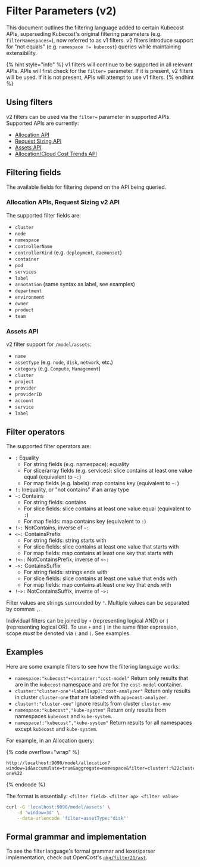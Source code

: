 # Filter Parameters (v2)

This document outlines the filtering language added to certain Kubecost APIs, superseding Kubecost's original filtering parameters (e.g. `filterNamespaces=`), now referred to as v1 filters. v2 filters introduce support for "not equals" (e.g. `namespace != kubecost`) queries while maintaining extensibility.

{% hint style="info" %}
v1 filters will continue to be supported in all relevant APIs. APIs will first check for the `filter=` parameter. If it is present, v2 filters will be used. If it is not present, APIs will attempt to use v1 filters.
{% endhint %}

## Using filters

v2 filters can be used via the `filter=` parameter in supported APIs. Supported APIs are currently:

* [Allocation API](/apis/monitoring-apis/api-allocation.md)
* [Request Sizing API](/apis/savings-apis/api-request-right-sizing-v2.md)
* [Assets API](/apis/monitoring-apis/assets-api.md)
* [Allocation/Cloud Cost Trends API](/apis/monitoring-apis/cloud-cost-trends-api.md)

## Filtering fields

The available fields for filtering depend on the API being queried.

### Allocation APIs, Request Sizing v2 API

The supported filter fields are:

* `cluster`
* `node`
* `namespace`
* `controllerName`
* `controllerKind` (e.g. `deployment`, `daemonset`)
* `container`
* `pod`
* `services`
* `label`
* `annotation` (same syntax as label, see examples)
* `department`
* `environment`
* `owner`
* `product`
* `team`

### Assets API

v2 filter support for `/model/assets`:

* `name`
* `assetType` (e.g. `node`, `disk`, `network`, etc.)
* `category` (e.g. `Compute`, `Management`)
* `cluster`
* `project`
* `provider`
* `providerID`
* `account`
* `service`
* `label`

## Filter operators

The supported filter operators are:

* `:` Equality
  * For string fields (e.g. namespace): equality
  * For slice/array fields (e.g. services): slice contains at least one value equal (equivalent to `~:`)
  * For map fields (e.g. labels): map contains key (equivalent to `~:`)
* `!:` Inequality, or "not contains" if an array type
* `~:` Contains
  * For string fields: contains
  * For slice fields: slice contains at least one value equal (equivalent to `:`)
  * For map fields: map contains key (equivalent to `:`)
* `!~:` NotContains, inverse of `~:`
* `<~:` ContainsPrefix
  * For string fields: string starts with
  * For slice fields: slice contains at least one value that starts with
  * For map fields: map contains at least one key that starts with
* `!<~:` NotContainsPrefix, inverse of `<~:`
* `~>:` ContainsSuffix
  * For string fields: strings ends with
  * For slice fields: slice contains at least one value that ends with
  * For map fields: map contains at least one key that ends with
* `!~>:` NotContainsSuffix, inverse of `~>:`

Filter values are strings surrounded by `"`. Multiple values can be separated by commas `,`.

Individual filters can be joined by `+` (representing logical AND) or `|` (representing logical OR). To use `+` and `|` in the same filter expression, scope _must_ be denoted via `(` and `)`. See examples.

## Examples

Here are some example filters to see how the filtering language works:

* `namespace:"kubecost"+container:"cost-model"` Return only results that are in the `kubecost` namespace and are for the `cost-model` container.
* `cluster:"cluster-one"+label[app]:"cost-analyzer"` Return only results in cluster `cluster-one` that are labeled with `app=cost-analyzer`.
* `cluster!:"cluster-one"` Ignore results from cluster `cluster-one`
* `namespace:"kubecost","kube-system"` Return only results from namespaces `kubecost` and `kube-system`.
* `namespace!:"kubecost","kube-system"` Return results for all namespaces except `kubecost` and `kube-system`.

For example, in an Allocation query:

{% code overflow="wrap" %}
```
http://localhost:9090/model/allocation?window=1d&accumulate=true&aggregate=namespace&filter=cluster!:%22cluster-one%22
```
{% endcode %}

The format is essentially: `<filter field> <filter op> <filter value>`

```sh
curl -G 'localhost:9090/model/assets' \
    -d 'window=3d' \
    --data-urlencode 'filter=assetType:"disk"'
```

## Formal grammar and implementation

To see the filter language's formal grammar and lexer/parser implementation, check out OpenCost's [`pkg/filter21/ast`](https://github.com/opencost/opencost/tree/develop/core/pkg/filter/ast).
